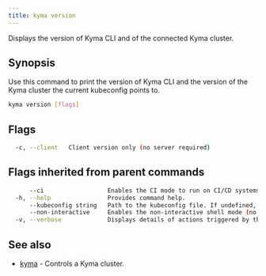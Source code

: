 ```yaml
---
title: kyma version
---
```


Displays the version of Kyma CLI and of the connected Kyma cluster.

## Synopsis

Use this command to print the version of Kyma CLI and the version of the Kyma cluster the current kubeconfig points to.


```bash
kyma version [flags]
```

## Flags

```bash
  -c, --client   Client version only (no server required)
```

## Flags inherited from parent commands

```bash
      --ci                  Enables the CI mode to run on CI/CD systems. It avoids any user interaction (such as no dialog prompts) and ensures that logs are formatted properly in log files (such as no spinners for CLI steps).
  -h, --help                Provides command help.
      --kubeconfig string   Path to the kubeconfig file. If undefined, Kyma CLI uses the KUBECONFIG environment variable, or falls back "/$HOME/.kube/config".
      --non-interactive     Enables the non-interactive shell mode (no colorized output, no spinner)
  -v, --verbose             Displays details of actions triggered by the command.
```

## See also

* [kyma](kyma.md)	 - Controls a Kyma cluster.

